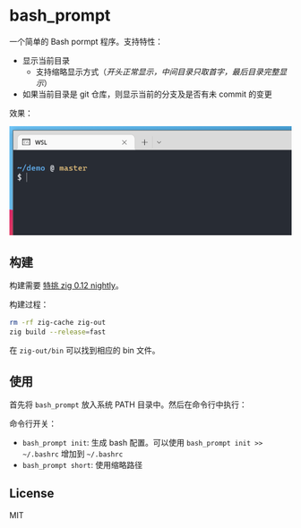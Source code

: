 # bash_prompt

一个简单的 Bash pormpt 程序。支持特性：

- 显示当前目录
  - 支持缩略显示方式（_开头正常显示，中间目录只取首字，最后目录完整显示_）
- 如果当前目录是 git 仓库，则显示当前的分支及是否有未 commit 的变更

效果：

![screenshot](screen.png)

## 构建

构建需要 [特挑 zig 0.12 nightly](https://machengine.org/about/nominated-zig/)。

构建过程：

```sh
rm -rf zig-cache zig-out
zig build --release=fast
```

在 `zig-out/bin` 可以找到相应的 bin 文件。

## 使用

首先将 `bash_prompt` 放入系统 PATH 目录中。然后在命令行中执行：

命令行开关：

- `bash_prompt init`: 生成 bash 配置。可以使用 `bash_prompt init >> ~/.bashrc` 增加到 `~/.bashrc`
- `bash_prompt short`: 使用缩略路径

## License

MIT
